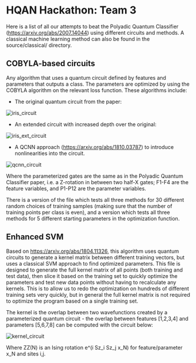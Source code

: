 # HQAN Hackathon: Team 3

Here is a list of all our attempts to beat the Polyadic Quantum Classifier (https://arxiv.org/abs/2007.14044) using different circuits and methods. A classical machine learning method can also be found in the source/classical/ directory.

## COBYLA-based circuits
Any algorithm that uses a quantum circuit defined by features and parameters that outputs a class. The parameters are optimized by using the COBYLA algorithm on the relevant loss function. These algorithms include: 
- The original quantum circuit from the paper:

![iris_circuit](https://user-images.githubusercontent.com/49004387/177741855-f2b7559c-db8d-4847-a29d-4423fe8ae223.png)

- An extended circuit with increased depth over the original:

![iris_ext_circuit](https://user-images.githubusercontent.com/49004387/177741894-ad64a0e0-d905-497b-bc4a-6eec6060795f.png)

- A QCNN approach (https://arxiv.org/abs/1810.03787) to introduce nonlinearities into the circuit.

![qcnn_circuit](https://user-images.githubusercontent.com/49004387/177736899-82d6f91b-0b5d-459b-9a5a-095b7a4751c0.png)

Where the parameterized gates are the same as in the Polyadic Quantum Classifier paper, i.e. a Z-rotation in between two half-X gates; F1-F4 are the feature variables, and P1-P12 are the parameter variables.

There is a version of the file which tests all three methods for 30 different random choices of training samples (making sure that the number of training points per class is even), and a version which tests all three methods for 5 different starting parameters in the optimization function. 

## Enhanced SVM
Based on https://arxiv.org/abs/1804.11326, this algorithm uses quantum circuits to generate a kernel matrix between different training vectors, but uses a classical SVM approach to find optimized parameters. This file is designed to generate the full kernel matrix of all points (both training and test data), then slice it based on the training set to quickly optimize the parameters and test new data points without having to recalculate any kernels. This is to allow us to redo the optimization on hundreds of different training sets very quickly, but in general the full kernel matrix is not required to optimize the program based on a single training set.

The kernel is the overlap between two wavefunctions created by a parameterized quantum circuit - the overlap between features [1,2,3,4] and parameters [5,6,7,8] can be computed with the circuit below:

![kernel_circuit](https://user-images.githubusercontent.com/49004387/177737063-ad9e8688-ae01-488a-9611-67ae2c7d7c97.png)

Where ZZ(N) is an Ising rotation e^(i Sz_i Sz_j x_N) for feature/parameter x_N and sites i,j.
